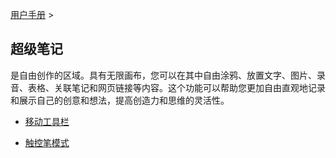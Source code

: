 [用户手册](/dragonnest/drawnote/manual) >



超级笔记
---

是自由创作的区域。具有无限画布，您可以在其中自由涂鸦、放置文字、图片、录音、表格、关联笔记和网页链接等内容。这个功能可以帮助您更加自由直观地记录和展示自己的创意和想法，提高创造力和思维的灵活性。

- [移动工具栏](move_toolbar.md)

- [触控笔模式](stylus_mode.md)
